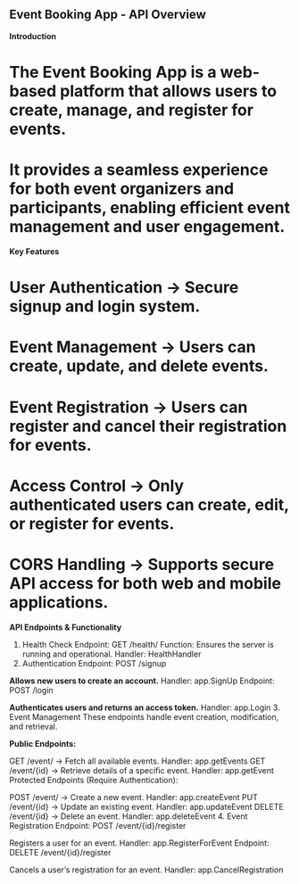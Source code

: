 ## Event Booking App - API Overview
**Introduction**
# The Event Booking App is a web-based platform that allows users to create, manage, and register for events. 
# It provides a seamless experience for both event organizers and participants, enabling efficient event management and user engagement.

**Key Features**
# User Authentication → Secure signup and login system.
# Event Management → Users can create, update, and delete events.
# Event Registration → Users can register and cancel their registration for events.
# Access Control → Only authenticated users can create, edit, or register for events.
# CORS Handling → Supports secure API access for both web and mobile applications.

**API Endpoints & Functionality**
1. Health Check
Endpoint: GET /health/
Function: Ensures the server is running and operational.
Handler: HealthHandler
2. Authentication
Endpoint: POST /signup

**Allows new users to create an account.**
Handler: app.SignUp
Endpoint: POST /login

**Authenticates users and returns an access token.**
Handler: app.Login
3. Event Management
These endpoints handle event creation, modification, and retrieval.

 **Public Endpoints:**

GET /event/ → Fetch all available events. Handler: app.getEvents
GET /event/{id} → Retrieve details of a specific event. Handler: app.getEvent
Protected Endpoints (Require Authentication):

POST /event/ → Create a new event. Handler: app.createEvent
PUT /event/{id} → Update an existing event. Handler: app.updateEvent
DELETE /event/{id} → Delete an event. Handler: app.deleteEvent
4. Event Registration
Endpoint: POST /event/{id}/register

Registers a user for an event.
Handler: app.RegisterForEvent
Endpoint: DELETE /event/{id}/register

Cancels a user’s registration for an event.
Handler: app.CancelRegistration
